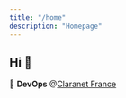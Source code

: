 ```yaml
---
title: "/home"
description: "Homepage"
---
```


## Hi :wave:

:office: **DevOps** @[Claranet France](https://www.linkedin.com/company/claranet-france)

